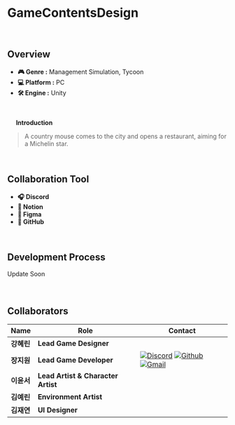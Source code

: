 # GameContentsDesign
<br>

## Overview
- **🎮 Genre :** Management Simulation, Tycoon
- **💻 Platform :** PC
- **🛠 Engine :** Unity
<br>

&nbsp;&nbsp;&nbsp;&nbsp; 
**Introduction**
> A country mouse comes to the city and opens a restaurant, aiming for a Michelin star.</p>
<br>

## Collaboration Tool
- **🎧 Discord** 
- **📝 Notion** 
- **🎨 Figma**
- **🐙 GitHub** 
<br>

## Development Process
Update Soon
<br>
<br>
<br>

## Collaborators  

| **Name** | **Role** | **Contact** |
|----------|----------|-----------|
| **강혜린** | **Lead Game Designer**	| |
| **장지원** | **Lead Game Developer** | [![Discord](https://img.shields.io/badge/discord-333333.svg?&style=for-the-badge&logo=discord&logoColor=D9E6F2)](https://www.discord.com/users/826455342350073887) [![Github](https://img.shields.io/badge/github-333333.svg?&style=for-the-badge&logo=github&logoColor=D9E6F2)](https://github.com/aspyn04) [![Gmail](https://img.shields.io/badge/gmail-333333.svg?&style=for-the-badge&logo=gmail&logoColor=D9E6F2)](https://mail.google.com/mail/?view=cm&fs=1&to=aspyn.j04@gmail.com) |
| **이윤서** | **Lead Artist & Character Artist** ||
| **김예린** | **Environment Artist** |  |
| **김재연** | **UI Designer** | |

